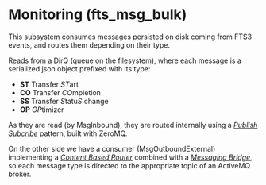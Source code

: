 Monitoring (fts_msg_bulk)
=========================

This subsystem consumes messages persisted on disk coming from FTS3
events, and routes them depending on their type.

Reads from a DirQ (queue on the filesystem), where each message
is a serialized json object prefixed with its type:

* **ST** Transfer *ST*art
* **CO** Transfer *CO*mpletion
* **SS** Transfer *S*tatu*S* change
* **OP** *OP*timizer

As they are read (by MsgInbound), they are routed internally
using a [*Publish Subcribe*](http://www.enterpriseintegrationpatterns.com/patterns/messaging/PublishSubscribeChannel.html)
pattern, built with ZeroMQ.

On the other side we have a consumer (MsgOutboundExternal)
implementing a [*Content Based Router*](http://www.enterpriseintegrationpatterns.com/patterns/messaging/ContentBasedRouter.html)
combined with a [*Messaging Bridge*](http://www.enterpriseintegrationpatterns.com/patterns/messaging/MessagingBridge.html),
so each message type is directed to the appropriate topic of
an ActiveMQ broker.
